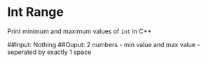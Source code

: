 # Int Range
Print minimum and maximum values of ``int`` in C++

##Input:
Nothing
##Ouput:
2 numbers - min value and max value - seperated by exactly 1 space

